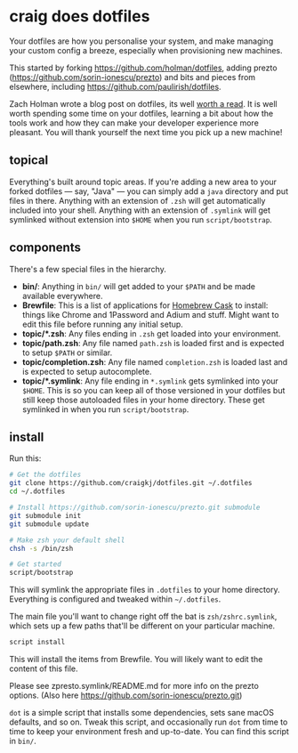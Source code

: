 # craig does dotfiles

Your dotfiles are how you personalise your system, and make managing your custom config a breeze, especially when provisioning new machines.

This started by forking https://github.com/holman/dotfiles, adding prezto (https://github.com/sorin-ionescu/prezto) and bits and pieces from elsewhere, including https://github.com/paulirish/dotfiles.

Zach Holman wrote a blog post on dotfiles, its well [worth a read](http://zachholman.com/2010/08/dotfiles-are-meant-to-be-forked/). It is well worth spending some time on your dotfiles, learning a bit about how the tools work and how they can make your developer experience more pleasant. You will thank yourself the next time you pick up a new machine!

## topical

Everything's built around topic areas. If you're adding a new area to your
forked dotfiles — say, "Java" — you can simply add a `java` directory and put
files in there. Anything with an extension of `.zsh` will get automatically
included into your shell. Anything with an extension of `.symlink` will get
symlinked without extension into `$HOME` when you run `script/bootstrap`.

## components

There's a few special files in the hierarchy.

- **bin/**: Anything in `bin/` will get added to your `$PATH` and be made
  available everywhere.
- **Brewfile**: This is a list of applications for [Homebrew Cask](https://caskroom.github.io) to install: things like Chrome and 1Password and Adium and stuff. Might want to edit this file before running any initial setup.
- **topic/\*.zsh**: Any files ending in `.zsh` get loaded into your
  environment.
- **topic/path.zsh**: Any file named `path.zsh` is loaded first and is
  expected to setup `$PATH` or similar.
- **topic/completion.zsh**: Any file named `completion.zsh` is loaded
  last and is expected to setup autocomplete.
- **topic/\*.symlink**: Any file ending in `*.symlink` gets symlinked into
  your `$HOME`. This is so you can keep all of those versioned in your dotfiles
  but still keep those autoloaded files in your home directory. These get
  symlinked in when you run `script/bootstrap`.

## install

Run this:

```sh
# Get the dotfiles
git clone https://github.com/craigkj/dotfiles.git ~/.dotfiles
cd ~/.dotfiles

# Install https://github.com/sorin-ionescu/prezto.git submodule
git submodule init
git submodule update

# Make zsh your default shell
chsh -s /bin/zsh

# Get started
script/bootstrap
```

This will symlink the appropriate files in `.dotfiles` to your home directory.
Everything is configured and tweaked within `~/.dotfiles`.

The main file you'll want to change right off the bat is `zsh/zshrc.symlink`,
which sets up a few paths that'll be different on your particular machine.

```sh
script install
```

This will install the items from Brewfile. You will likely want to edit the content of this file.

Please see zpresto.symlink/README.md for more info on the prezto options. (Also here https://github.com/sorin-ionescu/prezto.git)

`dot` is a simple script that installs some dependencies, sets sane macOS
defaults, and so on. Tweak this script, and occasionally run `dot` from
time to time to keep your environment fresh and up-to-date. You can find
this script in `bin/`.
